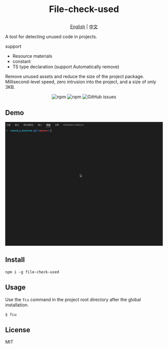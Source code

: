 <h1>
  <p align='center'>
    File-check-used
  </p>
</h1>

<p align='center'>
  <a href="https://github.com/weipengzou/file-check-used/blob/main/README.md" target="_blank">English</a>
  <span>|</span>
  <a href="https://github.com/weipengzou/file-check-used/blob/main/docs/README.zh_CN.md" target="_blank">中文</a>
</p>

A tool for detecting unused code in projects.

support

- Resource materials
- constant
- TS type declaration (support Automatically remove)

Remove unused assets and reduce the size of the project package.
Millisecond-level speed, zero intrusion into the project, and a size of only 3KB.

<p align='center'>
  <img alt="npm" src="https://img.shields.io/npm/dm/file-check-used">
  <img alt="npm" src="https://img.shields.io/npm/l/file-check-used">
  <img alt="GitHub issues" src="https://img.shields.io/github/issues-raw/weipengzou/file-check-used">
</p>

## Demo

![demo](./fcu_demo.gif)

## Install

```shell
npm i -g file-check-used
```

## Usage

Use the `fcu` command in the project root directory after the global installation.

```shell
$ fcu
```

## License

MIT
